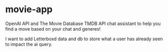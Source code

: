 # movie-app

OpenAI API and The Movie Database TMDB API chat assistant to help you find a move based on your chat and generes! 

I want to add Letterboxd data and db to store what a user has already seen to impact the ai query.

